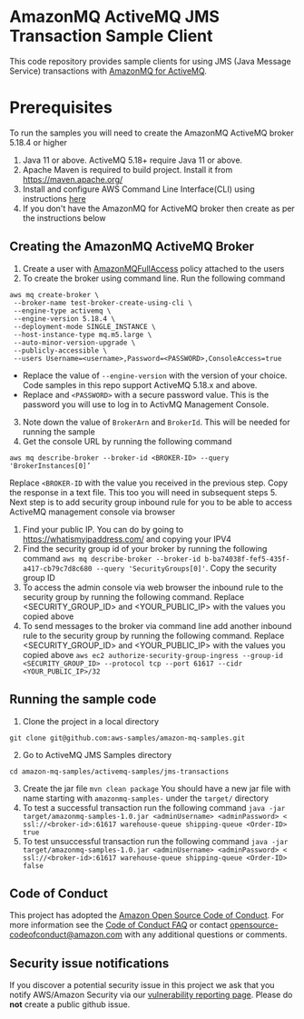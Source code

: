 # AmazonMQ ActiveMQ JMS Transaction Sample Client

This code repository provides sample clients for using 
JMS (Java Message Service) transactions with [AmazonMQ for ActiveMQ](https://aws.amazon.com/amazon-mq/).


# Prerequisites
To run the samples you will need to create the AmazonMQ ActiveMQ broker 5.18.4 or higher
1. Java 11 or above. ActiveMQ 5.18+ require Java 11 or above. 
2. Apache Maven is required to build project. Install it from https://maven.apache.org/ 
3. Install and configure AWS Command Line Interface(CLI) using instructions [here](https://docs.aws.amazon.com/cli/latest/userguide/getting-started-install.html)
4. If you don't have the AmazonMQ for ActiveMQ broker then create as per the instructions below

## Creating the AmazonMQ ActiveMQ Broker

1. Create a user with [AmazonMQFullAccess](https://docs.aws.amazon.com/aws-managed-policy/latest/reference/AmazonMQFullAccess.html) policy attached to the users
2. To create the broker using command line. Run the following command
```
aws mq create-broker \
 --broker-name test-broker-create-using-cli \
 --engine-type activemq \
 --engine-version 5.18.4 \
 --deployment-mode SINGLE_INSTANCE \
 --host-instance-type mq.m5.large \
 --auto-minor-version-upgrade \
 --publicly-accessible \
 --users Username=<username>,Password=<PASSWORD>,ConsoleAccess=true
```
- Replace the value of `--engine-version` with the version of your choice. Code samples in this repo support ActiveMQ 5.18.x and above.
- Replace and `<PASSWORD>` with a secure password value. This is the password you will use to log in to ActivMQ Management Console.
3. Note down the value of `BrokerArn` and `BrokerId`. This will be needed for running the sample
4. Get the console URL by running the following command

```aws mq describe-broker --broker-id <BROKER-ID> --query 'BrokerInstances[0]’```

Replace `<BROKER-ID` with the value you received in the previous step. Copy the response in a text file. This too you will need in subsequent steps
5. Next step is to add security group inbound rule for you to be able to access ActiveMQ management console via browser
   1. Find your public IP. You can do by going to https://whatismyipaddress.com/ and copying your IPV4
   2. Find the security group id of your broker by running the following command ```aws mq describe-broker --broker-id b-ba74038f-fef5-435f-a417-cb79c7d8c680 --query 'SecurityGroups[0]'```. Copy the security group ID
   3. To access the admin console via web browser the inbound rule to the security group by running the following command. Replace <SECURITY_GROUP_ID> and <YOUR_PUBLIC_IP> with the values you copied above
   4. To send messages to the broker via command line add another inbound rule to the security group by running the following command. Replace <SECURITY_GROUP_ID> and <YOUR_PUBLIC_IP> with the values you copied above
   ```aws ec2 authorize-security-group-ingress --group-id <SECURITY_GROUP_ID> --protocol tcp --port 61617 --cidr <YOUR_PUBLIC_IP>/32```

## Running the sample code

1. Clone the project in a local directory

 ```git clone git@github.com:aws-samples/amazon-mq-samples.git```

2. Go to ActiveMQ JMS Samples directory

```cd amazon-mq-samples/activemq-samples/jms-transactions```

3. Create the jar file
```mvn clean package```
You should have a new jar file with name starting with `amazonmq-samples-` under the `target/` directory
4. To test a successful transaction run the following command
```java -jar target/amazonmq-samples-1.0.jar <adminUsername> <adminPassword> < ssl://<broker-id>:61617 warehouse-queue shipping-queue <Order-ID> true```
5. To test unsuccessful transaction run the following command
   ```java -jar target/amazonmq-samples-1.0.jar <adminUsername> <adminPassword> < ssl://<broker-id>:61617 warehouse-queue shipping-queue <Order-ID> false```

## Code of Conduct
This project has adopted the [Amazon Open Source Code of Conduct](https://aws.github.io/code-of-conduct).
For more information see the [Code of Conduct FAQ](https://aws.github.io/code-of-conduct-faq) or contact
opensource-codeofconduct@amazon.com with any additional questions or comments.


## Security issue notifications
If you discover a potential security issue in this project we ask that you notify AWS/Amazon Security via our [vulnerability reporting page](http://aws.amazon.com/security/vulnerability-reporting/). Please do **not** create a public github issue.
